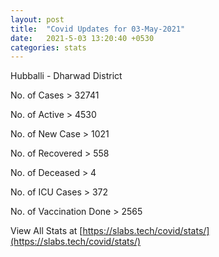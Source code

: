 ```yaml
---  
layout: post 
title:  "Covid Updates for 03-May-2021" 
date:   2021-5-03 13:20:40 +0530 
categories: stats 
--- 
```


Hubballi - Dharwad District 

No. of Cases > 32741 

No. of Active > 4530 

No. of New Case > 1021 

No. of Recovered > 558 

No. of Deceased > 4 

No. of ICU Cases > 372

No. of Vaccination Done > 2565

View All Stats at [https://slabs.tech/covid/stats/](https://slabs.tech/covid/stats/)